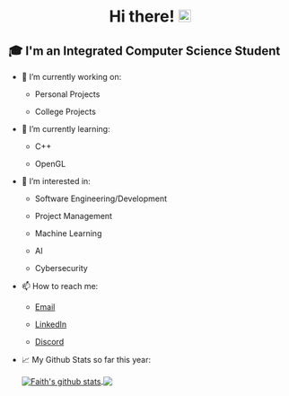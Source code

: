 <h1 align="center">Hi there! <img src="https://raw.githubusercontent.com/MartinHeinz/MartinHeinz/master/wave.gif" width="22"/></h1>

## 🎓 I'm an Integrated Computer Science Student

- 🔭 I’m currently working on:

  - Personal Projects
  
  - College Projects
  
- 🌱 I’m currently learning: 

  - C++
  
  - OpenGL
  
- 🤔 I’m interested in: 

  - Software Engineering/Development

  - Project Management

  - Machine Learning

  - AI 

  - Cybersecurity
  
- 📫 How to reach me:

  - [Email](mailto:olopadef@tcd.ie)

  - [LinkedIn](https://www.linkedin.com/in/faitholopade)

  - [Discord](https://discord.gg/rZuunpWU)
  
  
  
- 📈 My Github Stats so far this year:

  <a href="https://github.com/faitholopade">
   <img align="center" src="https://github-readme-stats-git-masterrstaa-rickstaa.vercel.app/api?username=faitholopade&show_icons=true&theme=light&line_height=40" alt="Faith's github stats"/>
  </a>

  <a href="https://github.com/faitholopade">
    <img align="center" src="https://github-readme-stats-git-masterrstaa-rickstaa.vercel.app/api/top-langs/?username=faitholopade&theme=light&hide_langs_below=1" />
  </a>

<!--
**faitholopade/faitholopade** is a ✨ _special_ ✨ repository because its `README.md` (this file) appears on your GitHub profile.

Here are some ideas to get you started:

- 🔭 I’m currently working on My Own Projects
- 🌱 I’m currently learning Java
- 👯 I’m looking to collaborate on ...
- 🤔 I’m looking for help with ...
- 💬 Ask me about ...
- 📫 How to reach me: 
<a href="mailto:olopadef@tcd.ie?"><img src="https://img.shields.io/badge/gmail-%23DD0031.svg?&style=for-the-badge&logo=gmail&logoColor=white"/></a>
- 😄 Pronouns: ...
- ⚡ Fun fact: ...
-->
